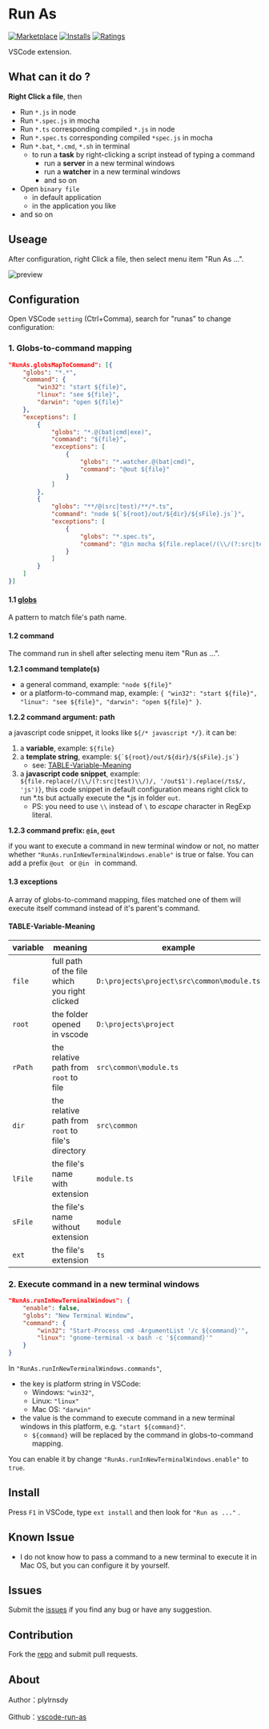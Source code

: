 # Run As

[![Marketplace](https://vsmarketplacebadge.apphb.com/version/plylrnsdy.run-as.svg)](https://marketplace.visualstudio.com/items/plylrnsdy.run-as) [![Installs](https://vsmarketplacebadge.apphb.com/installs/plylrnsdy.run-as.svg)](https://marketplace.visualstudio.com/items/plylrnsdy.run-as) [![Ratings](https://vsmarketplacebadge.apphb.com/rating-short/plylrnsdy.run-as.svg)](https://marketplace.visualstudio.com/items/plylrnsdy.run-as)

VSCode extension.

## What can it do ?

**Right Click a file**, then
- Run `*.js` in node
- Run `*.spec.js` in mocha
- Run `*.ts` corresponding compiled `*.js` in node
- Run `*.spec.ts` corresponding compiled `*spec.js` in mocha 
- Run `*.bat`, `*.cmd`, `*.sh` in terminal
  - to run a **task** by right-clicking a script instead of typing a command
    - run a **server** in a new terminal windows
    - run a **watcher** in a new terminal windows
    - and so on
- Open `binary file`
  - in default application
  - in the application you like
- and so on

## Useage

After configuration, right Click a file, then select menu item "Run As ...".

![preview](https://github.com/plylrnsdy/vscode-run-as/blob/master/images/run-in-inner-terminal.gif)

## Configuration

Open VSCode `setting` (Ctrl+Comma), search for "runas" to change configuration:

### 1. Globs-to-command mapping

```json
"RunAs.globsMapToCommand": [{
    "globs": "*.*",
    "command": {
        "win32": "start ${file}",
        "linux": "see ${file}",
        "darwin": "open ${file}"
    },
    "exceptions": [
        {
            "globs": "*.@(bat|cmd|exe)",
            "command": "${file}",
            "exceptions": [
                {
                    "globs": "*.watcher.@(bat|cmd)",
                    "command": "@out ${file}"
                }
            ]
        },
        {
            "globs": "**/@(src|test)/**/*.ts",
            "command": "node ${`${root}/out/${dir}/${sFile}.js`}",
            "exceptions": [
                {
                    "globs": "*.spec.ts",
                    "command": "@in mocha ${file.replace(/(\\/(?:src|test)\\/)/, '/out$1').replace(/ts$/, 'js')}"
                }
            ]
        }
    ]
}]
```

#### 1.1 [globs](https://github.com/isaacs/node-glob)

A pattern to match file's path name.

#### 1.2 command

The command run in shell after selecting menu item "Run as ...".

**1.2.1 command template(s)**

- a general command, example: `"node ${file}"`
- or a platform-to-command map, example: `{ "win32": "start ${file}", "linux": "see ${file}", "darwin": "open ${file}" }`.

**1.2.2 command argument: path**

a javascript code snippet, it looks like `${/* javascript */}`. it can be: 

1. a **variable**, example: `${file}`
2. a **template string**, example: `` ${`${root}/out/${dir}/${sFile}.js`} ``
    - see: [TABLE-Variable-Meaning](#TABLE-Variable-Meaning)
3. a **javascript code snippet**, example: `${file.replace(/(\\/(?:src|test)\\/)/, '/out$1').replace(/ts$/, 'js')}`, this code snippet in default configuration means right click to run *.ts but actually execute the *.js in folder `out`.
    - PS: you need to use `\\` instead of `\` to _escape_ character in RegExp literal.

**1.2.3 command prefix: `@in`, `@out`**

if you want to execute a command in new terminal window or not, no matter whether `"RunAs.runInNewTerminalWindows.enable"` is true or false. You can add a prefix `@out ` or `@in ` in command.

#### 1.3 exceptions

A array of globs-to-command mapping, files matched one of them will execute itself command instead of it's parent's command.

#### TABLE-Variable-Meaning
| variable | meaning                                          | example                                   |
| -------- | ------------------------------------------------ | ----------------------------------------- |
| `file`    | full path of the file which you right clicked    | `D:\projects\project\src\common\module.ts` |
| `root`    | the folder opened in vscode                      | `D:\projects\project`                      |
| `rPath`   | the relative path from `root` to file             | `src\common\module.ts`                     |
| `dir`     | the relative path from `root` to file's directory | `src\common`                               |
| `lFile`   | the file's name with extension                   | `module.ts`                                |
| `sFile`   | the file's name without extension                | `module`                                   |
| `ext`     | the file's extension                             | `ts`                                       |

### 2. Execute command in a new terminal windows

```json
"RunAs.runInNewTerminalWindows": {
    "enable": false,
    "globs": "New Terminal Window",
    "command": {
        "win32": "Start-Process cmd -ArgumentList '/c ${command}'",
        "linux": "gnome-terminal -x bash -c '${command}'"
    }
}
```

In `"RunAs.runInNewTerminalWindows.commands"`,
- the key is platform string in VSCode:
    - Windows: `"win32"`,
    - Linux: `"linux"`
    - Mac OS: `"darwin"`
- the value is the command to execute command in a new terminal windows in this platform, e.g. `"start ${command}"`.
    - `${command}` will be replaced by the command in globs-to-command mapping.

You can enable it by change `"RunAs.runInNewTerminalWindows.enable"` to `true`.

## Install

Press `F1` in VSCode, type `ext install` and then look for `"Run as ..."` .

## Known Issue

- I do not know how to pass a command to a new terminal to execute it in Mac OS, but you can configure it by yourself.

## Issues

Submit the [issues](https://github.com/plylrnsdy/vscode-run-as/issues) if you find any bug or have any suggestion.

## Contribution

Fork the [repo](https://github.com/plylrnsdy/vscode-run-as) and submit pull requests.

## About

Author：plylrnsdy

Github：[vscode-run-as](https://github.com/plylrnsdy/vscode-run-as)